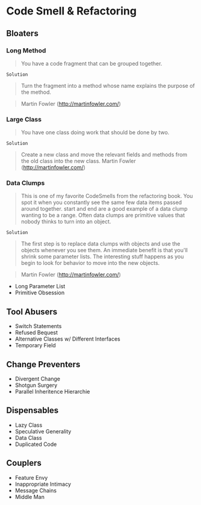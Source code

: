 # Code Smell & Refactoring

## Bloaters

### Long Method
> You have a code fragment that can be grouped together.

`Solution`

> Turn the fragment into a method whose name explains the purpose of the method.

> Martin Fowler (http://martinfowler.com/)

### Large Class
> You have one class doing work that should be done by two.

`Solution`

> Create a new class and move the relevant fields and methods from the old class into the new class.
> Martin Fowler (http://martinfowler.com/)

### Data Clumps
> This is one of my favorite CodeSmells from the refactoring book. You spot it when you constantly see the same few
  data items passed around together. start and end are a good example of a data clump wanting to be a range.
  Often data clumps are primitive values that nobody thinks to turn into an object.

`Solution`

> The first step is to replace data clumps with objects and use the objects whenever you see them.
  An immediate benefit is that you'll shrink some parameter lists. The interesting stuff happens as you begin to look for
  behavior to move into the new objects.

> Martin Fowler (http://martinfowler.com/)


- Long Parameter List
- Primitive Obsession

## Tool Abusers
- Switch Statements
- Refused Bequest
- Alternative Classes w/ Different Interfaces
- Temporary Field

## Change Preventers
- Divergent Change
- Shotgun Surgery
- Parallel Inheritence Hierarchie

## Dispensables
- Lazy Class
- Speculative Generality
- Data Class
- Duplicated Code

## Couplers
- Feature Envy
- Inappropriate Intimacy
- Message Chains
- Middle Man